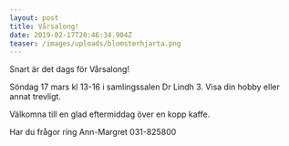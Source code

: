 ```yaml
---
layout: post
title: Vårsalong!
date: 2019-02-17T20:46:34.904Z
teaser: /images/uploads/blomsterhjarta.png
---
```

Snart är det dags för Vårsalong!

Söndag 17 mars kl 13-16 i samlingssalen Dr Lindh 3. Visa din hobby eller annat trevligt.

Välkomna till en glad eftermiddag över en kopp kaffe. 

Har du frågor ring Ann-Margret 031-825800

